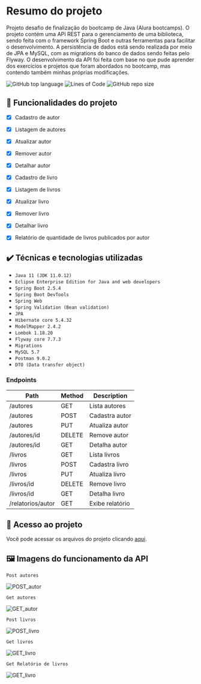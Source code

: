 # Resumo do projeto
Projeto desafio de finalização do bootcamp de Java (Alura bootcamps).
O projeto contém uma API REST para o gerenciamento de uma biblioteca, sendo feita com o framework Spring Boot e outras ferramentas para facilitar o desenvolvimento.
A persistência de dados está sendo realizada por meio de JPA e MySQL, com as migrations do banco de dados sendo feitas pelo Flyway.
O desenvolvimento da API foi feita com base no que pude aprender dos exercícios e projetos que foram abordados no bootcamp, mas contendo também minhas próprias modificações.

![GitHub top language](https://img.shields.io/github/languages/top/gui-lirasilva/livrariaAPI)<space><space>
![Lines of Code](https://img.shields.io/tokei/lines/github/gui-lirasilva/livrariaAPI)<space><space>
![GitHub repo size](https://img.shields.io/github/repo-size/gui-lirasilva/livrariaAPI)


## 🔨 Funcionalidades do projeto

 - [x] Cadastro de autor
 - [x] Listagem de autores
 - [x] Atualizar autor
 - [x] Remover autor
 - [x] Detalhar autor
 - [x] Cadastro de livro
 - [x] Listagem de livros
 - [x] Atualizar livro
 - [x] Remover livro
 - [x] Detalhar livro
 - [x] Relatório de quantidade de livros publicados por autor

 

## ✔️ Técnicas e tecnologias utilizadas

 - ``Java 11 (JDK 11.0.12)``
 - ``Eclipse Enterprise Edition for Java and web developers``
 - ``Spring Boot 2.5.4``
 - ``Spring Boot DevTools ``
 - ``Spring Web``
 - ``Spring Validation (Bean validation)``
 - ``JPA``
 - ``Hibernate core 5.4.32``
 - ``ModelMapper 2.4.2``
 - ``Lombok 1.18.20``
 - ``Flyway core 7.7.3``
 - ``Migrations``
 - ``MySQL 5.7``
 - ``Postman 9.0.2``
 - ``DTO (Data transfer object)``

### Endpoints

 Path | Method | Description
 ---|---|---
 /autores           | GET    | Lista autores
 /autores           | POST   | Cadastra autor
 /autores           | PUT    | Atualiza autor
 /autores/id        | DELETE | Remove autor
 /autores/id        | GET    | Detalha autor
 /livros            | GET    | Lista livros
 /livros            | POST   | Cadastra livro
 /livros            | PUT    | Atualiza livro
 /livros/id         | DELETE | Remove livro
 /livros/id         | GET    | Detalha livro
 /relatorios/autor  | GET    | Exibe relatório

## 📁 Acesso ao projeto
 Você pode acessar os arquivos do projeto clicando [aqui](https://github.com/gui-lirasilva/livrariaAPI/tree/master/src/main/java/br/com/alura/livrariaAPI).

## 🖼 Imagens do funcionamento da API

``Post autores``

![POST_autor](https://github.com/gui-lirasilva/livrariaAPI/blob/master/Imagens/POST_autor.png)

``Get autores``

![GET_autor](https://github.com/gui-lirasilva/livrariaAPI/blob/master/Imagens/GET_autor.png)

``Post livros``

![POST_livro](https://github.com/gui-lirasilva/livrariaAPI/blob/master/Imagens/POST_livros.png)

``Get livros``

![GET_livro](https://github.com/gui-lirasilva/livrariaAPI/blob/master/Imagens/GET_livros.png)

``Get Relatório de livros``

![GET_livro](https://github.com/gui-lirasilva/livrariaAPI/blob/master/Imagens/GET_RelatorioDeLivros.png)